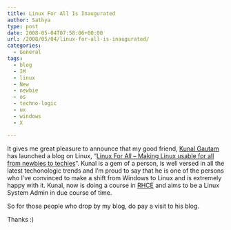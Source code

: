 ```yaml
---
title: Linux For All Is Inaugurated
author: Sathya
type: post
date: 2008-05-04T07:58:06+00:00
url: /2008/05/04/linux-for-all-is-inaugurated/
categories:
  - General
tags:
  - blog
  - IM
  - linux
  - New
  - newbie
  - os
  - techno-logic
  - ux
  - windows
  - X

---
```

It gives me great pleasure to announce that my good friend, [Kunal Gautam][1] has launched a blog on Linux, &#8220;[Linux For All &#8211; Making Linux usable for all from newbies to techies][2]&#8220;. Kunal is a gem of a person, is well versed in all the latest techonologic trends and I&#8217;m proud to say that he is one of the persons who I&#8217;ve convinced to make a shift from Windows to Linux and is extremely happy with it. Kunal, now is doing a course in [RHCE][3] and aims to be a Linux System Admin in due course of time.

So for those people who drop by my blog, do pay a visit to his blog.

Thanks :)

 [1]: https://blog.tech-nologic.info/
 [2]: https://linux.tech-nologic.info/
 [3]: https://en.wikipedia.org/wiki/Red_Hat_Certification_Program
